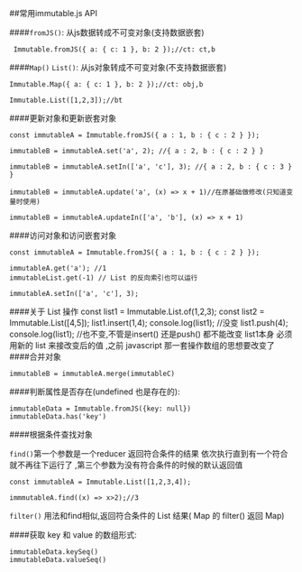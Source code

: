 ##常用immutable.js API

####`fromJS()`: 从js数据转成不可变对象(支持数据嵌套)
	
	 Immutable.fromJS({ a: { c: 1 }, b: 2 });//ct: ct,b

####`Map()` `List()`: 从js对象转成不可变对象(不支持数据嵌套)

	Immutable.Map({ a: { c: 1 }, b: 2 });//ct: obj,b
	
	Immutable.List([1,2,3]);//bt
	
####更新对象和更新嵌套对象

	const immutableA = Immutable.fromJS({ a : 1, b : { c : 2 } });
	
	immutableB = immutableA.set('a', 2); //{ a : 2, b : { c : 2 } }
	
	immutableB = immutableA.setIn(['a', 'c'], 3); //{ a : 2, b : { c : 3 } }
	
	immutableB = immutableA.update('a', (x) => x + 1)//在原基础做修改(只知道变量时使用)
	
	immutableB = immutableA.updateIn(['a', 'b'], (x) => x + 1)

	
	
####访问对象和访问嵌套对象

	const immutableA = Immutable.fromJS({ a : 1, b : { c : 2 } });
	
	immutableA.get('a'); //1
	immutableList.get(-1) // List 的反向索引也可以运行

	immutableA.setIn(['a', 'c'], 3);
	
####关于 List 操作
	const list1 = Immutable.List.of(1,2,3);
	const list2 = Immutable.List([4,5]);
	list1.insert(1,4);
	console.log(list1); //没变
	list1.push(4);
	console.log(list1); //也不变,不管是insert() 还是push() 都不能改变 list1本身
	必须用新的 list 来接改变后的值 ,之前 javascript 那一套操作数组的思想要改变了
####合并对象

	immutableB = immutableA.merge(immutableC)
	
####判断属性是否存在(undefined 也是存在的):

	immutableData = Immutable.fromJS({key: null})
	immutableData.has('key')
	
####根据条件查找对象

`find()`第一个参数是一个reducer 返回符合条件的结果 依次执行直到有一个符合就不再往下运行了 ,第三个参数为没有符合条件的时候的默认返回值
	
	const immutableA = Immutable.List([1,2,3,4]);

	immmutableA.find((x) => x>2);//3 


`filter()` 用法和find相似,返回符合条件的 List 结果( Map 的 filter() 返回 Map)

####获取 key 和 value 的数组形式:

	immutableData.keySeq()
	immutableData.valueSeq()